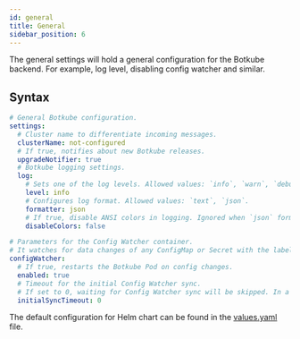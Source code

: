 ```yaml
---
id: general
title: General
sidebar_position: 6
---
```


The general settings will hold a general configuration for the Botkube backend. For example, log level, disabling config watcher and similar.

## Syntax

```yaml
# General Botkube configuration.
settings:
  # Cluster name to differentiate incoming messages.
  clusterName: not-configured
  # If true, notifies about new Botkube releases.
  upgradeNotifier: true
  # Botkube logging settings.
  log:
    # Sets one of the log levels. Allowed values: `info`, `warn`, `debug`, `error`, `fatal`, `panic`.
    level: info
    # Configures log format. Allowed values: `text`, `json`.
    formatter: json
    # If true, disable ANSI colors in logging. Ignored when `json` formatter is used.
    disableColors: false

# Parameters for the Config Watcher container.
# It watches for data changes of any ConfigMap or Secret with the label `botkube.io/config-watch: "true"` from the namespace where Botkube is installed, and restarts Botkube.
configWatcher:
  # If true, restarts the Botkube Pod on config changes.
  enabled: true
  # Timeout for the initial Config Watcher sync.
  # If set to 0, waiting for Config Watcher sync will be skipped. In a result, configuration changes may not reload Botkube app during the first few seconds after Botkube startup.
  initialSyncTimeout: 0
```

The default configuration for Helm chart can be found in the [values.yaml](https://github.com/kubeshop/botkube/blob/main/helm/botkube/values.yaml) file.
